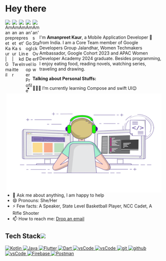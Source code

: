 # Hey there

<a href="mailto:kauramanp1808@gmail.com?subject=Feedback%20From%20Github&body=Hello,">
  <img align="left" alt="Amanpreet Kaur | Gmail" width="22px" src="https://cdn.jsdelivr.net/npm/simple-icons@v3/icons/gmail.svg" />
</a>
<a href="https://twitter.com/amanp_kaur">
  <img align="left" alt="Amanpreet Kaur | Twitter" width="22px" src="https://cdn.jsdelivr.net/npm/simple-icons@v3/icons/twitter.svg" />
</a>
<a href="https://www.linkedin.com/in/kauramanp/">
  <img align="left" alt="Amanpreet's LinkdeIn" width="22px" src="https://cdn.jsdelivr.net/npm/simple-icons@v3/icons/linkedin.svg" />
</a>
<a href="https://g.dev/kauramanp" >
  <img align="left" alt="Aman's Google Developer Profile" width="22px" src="https://cdn.jsdelivr.net/npm/simple-icons@v3/icons/google.svg">
</a> 
  
<a href="https://stackoverflow.com/users/8075762/amanpreet-kaur">
  <img align="left" alt="Aman's StackOverFlow" width="22px" src="https://cdn.jsdelivr.net/npm/simple-icons@v3/icons/stackoverflow.svg">
</a> 


<br />
<br>

I'm <b>Amanpreet Kaur</b>, a Mobile Application Developer 🚀 from India. I am a Core Team member of Google Developers Group Jalandhar, Women Techmakers Ambassador, Google Cohort 2023 and APAC Women Developer Academy 2024 graduate. Besides programming, I enjoy eating food, reading novels, watching series, traveling and drawing.

   <img align="right" alt="GIF" src="https://github.com/kauramanp/kauramanp/blob/main/image.gif?raw=true" width="500" height="320" />
<b>Talking about Personal Stuffs:</b>

- 👨🏽‍💻 I’m currently learning Compose and swift UI😉
- 💬 Ask me about anything, I am happy to help
- 😄 Pronouns: She/Her 
- ⚡ Few facts: A Speaker, State Level Basketball Player, NCC Cadet, A Rifle Shooter
- 📫 How to reach me: [Drop an email](mailto:kauramanp1808@gmail.com?subject=Feedback%20From%20Github&body=Hello,)



## Tech Stack<img src = "https://media2.giphy.com/media/QssGEmpkyEOhBCb7e1/giphy.gif?cid=ecf05e47a0n3gi1bfqntqmob8g9aid1oyj2wr3ds3mg700bl&rid=giphy.gif" width = 32px> 
  <a href="https://www.kotlin.org" target="_blank">
    <img alt="Kotlin" src="https://img.shields.io/badge/Kotlin-B125EA?style=for-the-badge&logo=kotlin&logoColor=white">
  </a>
    <a href="https://www.java.com/en/" target="_blank">
    <img alt="Java" src="https://img.shields.io/badge/Java-FF4500?style=for-the-badge&logo=java&logoColor=orange">
  </a>
      <a href="https://flutter.dev/" target="_blank">
    <img alt="Flutter" src="https://img.shields.io/badge/Flutter-42A5F5?style=for-the-badge&logo=flutter&logoColor=white">
  </a>
    </a>
      <a href="https://flutter.dev/" target="_blank">
    <img alt="Dart" src="https://img.shields.io/badge/dart-%230175C2.svg?style=for-the-badge&logo=dart&logoColor=white">
  </a>
  
  <a href="" target="_blank">
    <img src="https://img.shields.io/badge/C-649AD2.svg?style=for-the-badge&logo=c&logoColor=white" alt="vsCode"/> 
  </a>
  
  <a href="" target="_blank">
    <img src="https://img.shields.io/badge/C++-649AD2.svg?style=for-the-badge&logo=cplusplus&logoColor=white" alt="vsCode"/> 
  </a>
   <a href="https://git-scm.com/" target="_blank">
    <img src="https://img.shields.io/badge/git-F05032.svg?style=for-the-badge&logo=git&logoColor=white"
      alt="git"/>
  </a>
  <a href="https://github.com/kauramanp" target="_blank">
    <img src="https://img.shields.io/badge/github-181717.svg?style=for-the-badge&logo=github&logoColor=white" alt="github" />
  </a>
  <a href="https://code.visualstudio.com/" target="_blank">
    <img src="https://img.shields.io/badge/vscode-007ACC.svg?style=for-the-badge&logo=visualstudiocode&logoColor=white" alt="vsCode"/> 
  </a>
   <a href="" target="_blank">
    <img alt="Firebase" src="https://img.shields.io/badge/firebase-%23039BE5.svg?style=for-the-badge&logo=firebase">
  </a> 
  
   <a href="Postman"  target="_blank">
    <img alt="Postman" src="https://img.shields.io/badge/Postman-FF6C37?style=for-the-badge&logo=postman&logoColor=white">
  </a> 
 <div>

